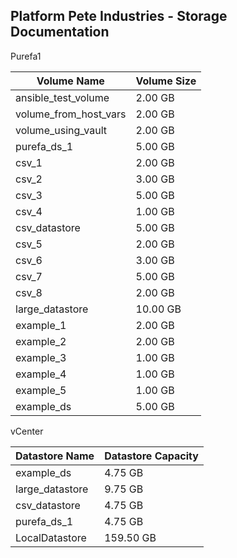 ## Platform Pete Industries - Storage Documentation

Purefa1


| Volume Name | Volume Size |
| ------------- | ------------- |
| ansible_test_volume  | 2.00 GB       |
| volume_from_host_vars  | 2.00 GB       |
| volume_using_vault  | 2.00 GB       |
| purefa_ds_1  | 5.00 GB       |
| csv_1  | 2.00 GB       |
| csv_2  | 3.00 GB       |
| csv_3  | 5.00 GB       |
| csv_4  | 1.00 GB       |
| csv_datastore  | 5.00 GB       |
| csv_5  | 2.00 GB       |
| csv_6  | 3.00 GB       |
| csv_7  | 5.00 GB       |
| csv_8  | 2.00 GB       |
| large_datastore  | 10.00 GB       |
| example_1  | 2.00 GB       |
| example_2  | 2.00 GB       |
| example_3  | 1.00 GB       |
| example_4  | 1.00 GB       |
| example_5  | 1.00 GB       |
| example_ds  | 5.00 GB       |

vCenter

| Datastore Name | Datastore Capacity |
| -------------- | ------------------- |
| example_ds  | 4.75 GB       |
| large_datastore  | 9.75 GB       |
| csv_datastore  | 4.75 GB       |
| purefa_ds_1  | 4.75 GB       |
| LocalDatastore  | 159.50 GB       |

